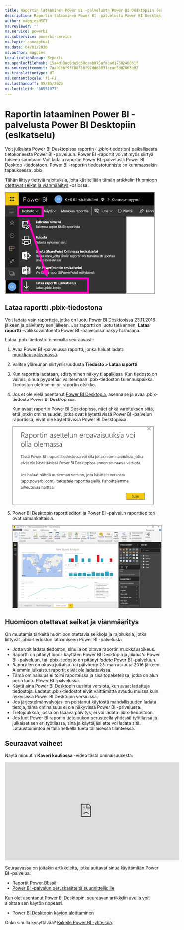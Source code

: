 ```yaml
---
title: Raportin lataaminen Power BI -palvelusta Power BI Desktopiin (esikatselu)
description: Raportin lataaminen Power BI -palvelusta Power BI Desktop -tiedostoon
author: maggiesMSFT
ms.reviewer: ''
ms.service: powerbi
ms.subservice: powerbi-service
ms.topic: conceptual
ms.date: 04/01/2020
ms.author: maggies
LocalizationGroup: Reports
ms.openlocfilehash: 15a4d88ac9de5d50caeb975afa8ad1758246031f
ms.sourcegitcommit: 7aa0136f93f88516f97ddd8031ccac5d07863b92
ms.translationtype: HT
ms.contentlocale: fi-FI
ms.lasthandoff: 05/05/2020
ms.locfileid: "80551077"
---
```

# <a name="download-a-report-from-the-power-bi-service-to-power-bi-desktop-preview"></a>Raportin lataaminen Power BI -palvelusta Power BI Desktopiin (esikatselu)
Voit julkaista Power BI Desktopissa raportin ( *.pbix*-tiedoston) paikallisesta tietokoneesta Power BI -palveluun. Power BI -raportit voivat myös siirtyä toiseen suuntaan: Voit ladata raportin Power BI -palvelusta Power BI Desktop -tiedostoon. Power BI -raportin tiedostotunniste on kummassakin tapauksessa .pbix.

Tähän liittyy tiettyjä rajoituksia, joita käsitellään tämän artikkelin [Huomioon otettavat seikat ja vianmääritys](#considerations-and-troubleshooting) -osiossa.

![Tiedoston avattava valikko](media/service-export-to-pbix/power-bi-file-export.png)

## <a name="download-the-report-as-a-pbix-file"></a>Lataa raportti .pbix-tiedostona

Voit ladata vain raportteja, jotka on [luotu Power BI Desktopissa](/learn/modules/publish-share-power-bi/2-publish-reports) 23.11.2016 jälkeen ja päivitetty sen jälkeen. Jos raportti on luotu tätä ennen, **Lataa raportti** -valikkovaihtoehto Power BI -palvelussa näkyy harmaana.

Lataa .pbix-tiedosto toimimalla seuraavasti:

1. Avaa Power BI -palvelussa raportti, jonka haluat ladata [muokkausnäkymässä](https://docs.microsoft.com/power-bi/service-interact-with-a-report-in-editing-view).

2. Valitse yläreunan siirtymisruudusta **Tiedosto > Lataa raportti**.
   
3. Kun raporttia ladataan, edistyminen näkyy tilapalkissa. Kun tiedosto on valmis, sinua pyydetään valitsemaan .pbix-tiedoston tallennuspaikka. Tiedoston oletusnimi on raportin otsikko.
   
4. Jos et ole vielä asentanut [Power BI Desktopia](desktop-get-the-desktop.md), asenna se ja avaa .pbix-tiedosto Power BI Desktopissa.
   
    Kun avaat raportin Power BI Desktopissa, näet ehkä varoituksen siitä, että jotkin ominaisuudet, jotka ovat käytettävissä Power BI -palvelun raportissa, eivät ole käytettävissä Power BI Desktopissa.
   
    ![Varoitusikkuna](media/service-export-to-pbix/power-bi-export-to-pbix_2.png)

5. Power BI Desktopin raporttieditori ja Power BI -palvelun raporttieditori ovat samankaltaisia.  
   
    ![Power BI Desktop -raporttieditori](media/service-export-to-pbix/power-bi-desktop.png)

## <a name="considerations-and-troubleshooting"></a>Huomioon otettavat seikat ja vianmääritys
On muutamia tärkeitä huomioon otettavia seikkoja ja rajoituksia, jotka liittyvät .pbix-tiedoston lataamiseen Power BI -palvelusta.

* Jotta voit ladata tiedoston, sinulla on oltava raportin muokkausoikeus.
* Raportti on pitänyt luoda käyttäen Power BI Desktopia ja *julkaista* Power BI -palveluun, tai .pbix-tiedosto on pitänyt *ladata* Power BI -palveluun.
* Raporttien on oltava julkaistu tai päivitetty 23. marraskuuta 2016 jälkeen. Aiemmin julkaistut raportit eivät ole ladattavissa.
* Tämä ominaisuus ei toimi raporteissa ja sisältöpaketeissa, jotka on alun perin luotu Power BI -palvelussa.
* Käytä aina Power BI Desktopin uusinta versiota, kun avaat ladattuja tiedostoja. Ladatut .pbix-tiedostot eivät välttämättä avaudu muissa kuin nykyisissä Power BI Desktopin versioissa.
* Jos järjestelmänvalvojasi on poistanut käytöstä mahdollisuuden ladata tietoja, tämä ominaisuus ei ole näkyvissä Power BI -palvelussa.
* Tietojoukkoa, jossa on lisäävä päivitys, ei voi ladata .pbix-tiedostoon.
* Jos luot Power BI raportin tietojoukon perusteella yhdessä työtilassa ja julkaiset sen eri työtilassa, sinä ja käyttäjäsi ette voi ladata sitä. Lataustoimintoa ei tällä hetkellä tueta tällaisessa tilanteessa.

## <a name="next-steps"></a>Seuraavat vaiheet
Näytä minuutin **Kaveri kuutiossa** -video tästä ominaisuudesta:

<iframe width="560" height="315" src="https://www.youtube.com/embed/ymWqU5jiUl0" frameborder="0" allowfullscreen></iframe>

Seuraavassa on joitakin artikkeleita, jotka auttavat sinua käyttämään Power BI -palvelua:

* [Raportit Power BI:ssä](consumer/end-user-reports.md)
* [Power BI -palvelun peruskäsitteitä suunnittelijoille](service-basic-concepts.md)

Kun olet asentanut Power BI Desktopin, seuraavan artikkelin avulla voit aloittaa sen käytön nopeasti:

* [Power BI Desktopin käytön aloittaminen](desktop-getting-started.md)

Onko sinulla kysyttävää? [Kokeile Power BI -yhteisöä](https://community.powerbi.com/).

